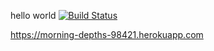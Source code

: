 hello world
[![Build Status](https://travis-ci.org/mustafatozluoglu/bil481hw3.svg?branch=master)](https://travis-ci.org/mustafatozluoglu/bil481hw3)


https://morning-depths-98421.herokuapp.com